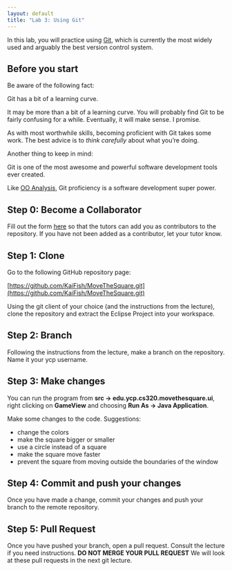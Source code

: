 ```yaml
---
layout: default
title: "Lab 3: Using Git"
---
```


In this lab, you will practice using [Git](http://git-scm.com/), which is currently the most widely used and arguably the best version control system.

Before you start
----------------

Be aware of the following fact:

<div class="callout">
Git has a bit of a learning curve.
</div>

It may be more than a bit of a learning curve. You will probably find Git to be fairly confusing for a while. Eventually, it will make sense. I promise.

As with most worthwhile skills, becoming proficient with Git takes some work. The best advice is to *think carefully* about what you’re doing.

Another thing to keep in mind:

<div class="callout">
Git is one of the most awesome and powerful software development tools ever created.
</div>

Like [OO Analysis](../lectures/lecture10.html), Git proficiency is a software development super power.

## Step 0: Become a Collaborator

Fill out the form [here](https://forms.gle/sEfwxLQhwJHbEZWo6) so that the tutors can add you as contributors to the repository. If you have not been added as a contributor, let your tutor know.

## Step 1: Clone

Go to the following GitHub repository page:

[https://github.com/KaiFish/MoveTheSquare.git](https://github.com/KaiFish/MoveTheSquare.git)

Using the git client of your choice (and the instructions from the lecture), clone the repository and extract the Eclipse Project into your workspace.

## Step 2: Branch

Following the instructions from the lecture, make a branch on the repository. Name it your ycp username.

## Step 3: Make changes

You can run the program from **src → edu.ycp.cs320.movethesquare.ui**, right clicking on **GameView** and choosing **Run As → Java Application**.

Make some changes to the code. Suggestions:

-   change the colors
-   make the square bigger or smaller
-   use a circle instead of a square
-   make the square move faster
-   prevent the square from moving outside the boundaries of the window

## Step 4: Commit and push your changes


Once you have made a change, commit your changes and push your branch to the remote repository.

## Step 5: Pull Request


Once you have pushed your branch, open a pull request. Consult the lecture if you need instructions. **DO NOT MERGE YOUR PULL REQUEST** We will look at these pull requests in the next git lecture.
